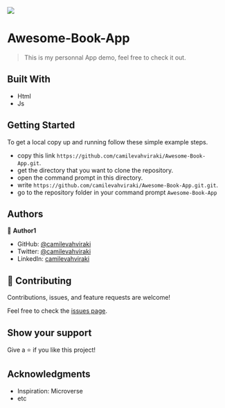 

![](https://img.shields.io/badge/Microverse-blueviolet)

# Awesome-Book-App

> This is my personnal App demo, feel free to check it out.


## Built With

- Html
- Js



 ## Getting Started

To get a local copy up and running follow these simple example steps.

- copy this link `https://github.com/camilevahviraki/Awesome-Book-App.git`.
- get the directory that you want to clone the repository.
- open the command prompt in this directory.
- write `https://github.com/camilevahviraki/Awesome-Book-App.git.git`.
- go to the repository folder in your command prompt `Awesome-Book-App`

## Authors

👤 **Author1**

- GitHub: [@camilevahviraki](https://github.com/camilevahviraki)
- Twitter: [@camilevahviraki](https://twitter.com/CamileVahviraki)
- LinkedIn: [camilevahviraki](https://www.linkedin.com/in/camile-vahviraki-8180a6232/)


## 🤝 Contributing

Contributions, issues, and feature requests are welcome!

Feel free to check the [issues page](../../issues/).

## Show your support

Give a ⭐️ if you like this project!

## Acknowledgments

- Inspiration: Microverse
- etc
